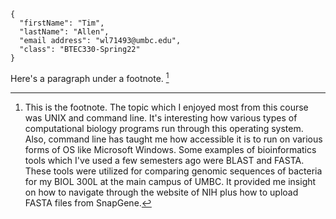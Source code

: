 ```
{
  "firstName": "Tim",
  "lastName": "Allen",
  "email address": "wl71493@umbc.edu",
  "class": "BTEC330-Spring22"
}
``` 


Here's a paragraph under a footnote. [^1]

[^1]: This is the footnote.
  The topic which I enjoyed most from this course was UNIX and command line. It's interesting how various types of computational biology programs run through this operating system. Also, command line has taught me how accessible it is to run on various forms of OS like Microsoft Windows. Some examples of bioinformatics tools which I've used a few semesters ago were BLAST and FASTA. These tools were utilized for comparing genomic sequences of bacteria for my BIOL 300L at the main campus of UMBC. It provided me insight on how to navigate through the website of NIH plus how to upload FASTA files from SnapGene.  
  
